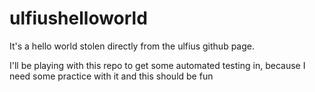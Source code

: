 # ulfiushelloworld

It's a hello world stolen directly from the ulfius github page.

I'll be playing with this repo to get some automated testing in, because
I need some practice with it and this should be fun
